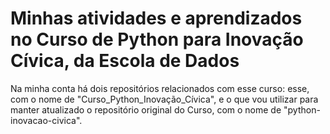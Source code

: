 # Minhas atividades e aprendizados no Curso de Python para Inovação Cívica, da Escola de Dados

Na minha conta há dois repositórios relacionados com esse curso: esse, com o nome de "Curso_Python_Inovação_Cívica", e
o que vou utilizar para manter atualizado o repositório original do Curso, com o nome de "python-inovacao-civica".